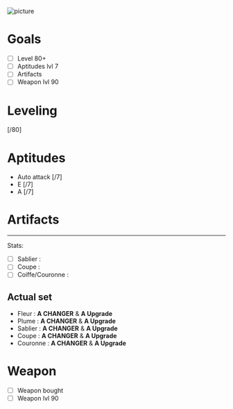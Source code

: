 # 

![ picture](Pictures/_picture.jpg)

# Goals

- [ ] Level 80+  
- [ ] Aptitudes lvl 7  
- [ ] Artifacts  
- [ ] Weapon lvl 90

# Leveling

[/80]


# Aptitudes

* Auto attack [/7]
* E [/7]
* A [/7]


# Artifacts

 ****

Stats:  

- [ ] Sablier :
- [ ] Coupe :
- [ ] Coiffe/Couronne :

## Actual set

* Fleur :   **A CHANGER** & **A Upgrade**
* Plume : **A CHANGER** & **A Upgrade**
* Sablier : **A CHANGER** & **A Upgrade**
* Coupe : **A CHANGER** & **A Upgrade**
* Couronne :  **A CHANGER** & **A Upgrade**

# Weapon

- [ ] Weapon bought
- [ ] Weapon lvl 90
